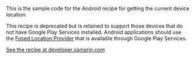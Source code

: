 This is the sample code for the Android recipe for getting the current device location.

This recipe is deprecated but is retained to support those devices that do not have Google Play Services installed. Android applications should use the [Fused Location Provider](/guides/android/platform_features/maps_and_location/location/#Get_Location_with_Google_Location_Services_and_the_Fused_Location_Provider) that is available through Google Play Services.  

[See the recipe at developer.xamarin.com](http://developer.xamarin.com/recipes/android/os_device_resources/gps/get_current_device_location)

